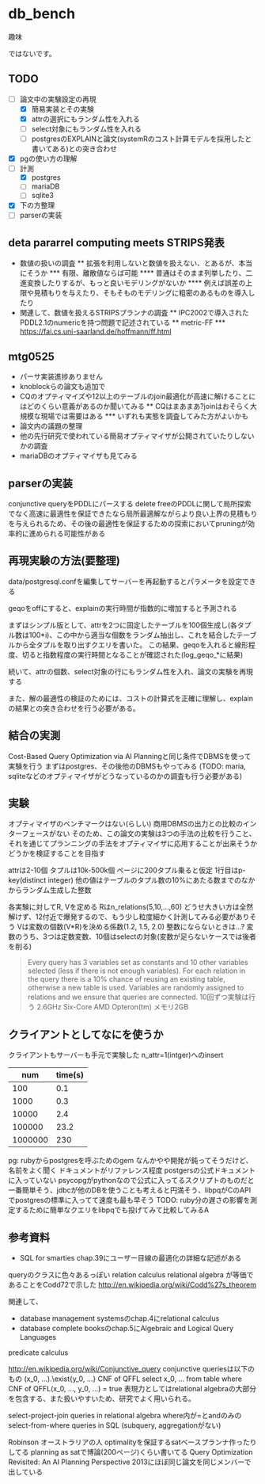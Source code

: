 # db_bench
趣味

ではないです。

## TODO
- [ ] 論文中の実験設定の再現
  - [x] 簡易実装とその実験
  - [x] attrの選択にもランダム性を入れる
  - [ ] select対象にもランダム性を入れる
  - [ ] postgresのEXPLAINと論文(systemRのコスト計算モデルを採用したと書いてある)との突き合わせ
- [x] pgの使い方の理解
- [ ] 計測
  - [x] postgres
  - [ ] mariaDB
  - [ ] sqlite3
- [x] 下の方整理
- [ ] parserの実装

## deta pararrel computing meets STRIPS発表
* 数値の扱いの調査
** 拡張を利用しないと数値を扱えない、とあるが、本当にそうか
*** 有限、離散値ならば可能
**** 普通はそのまま列挙したり、二進変換したりするが、もっと良いモデリングがないか
**** 例えば誤差の上限や見積もりを与えたり、そもそものモデリングに粗密のあるものを導入したり
* 関連して、数値を扱えるSTRIPSプランナの調査
** IPC2002で導入されたPDDL2.1のnumericを持つ問題で記述されている
** metric-FF
*** https://fai.cs.uni-saarland.de/hoffmann/ff.html

## mtg0525
* パーサ実装進捗ありません
* knoblockらの論文も追加で
* CQのオプティマイズや12以上のテーブルのjoin最適化が高速に解けることにはどのくらい意義があるのか聞いてみる
** CQはまあまあ?joinはおそらく大規模な現場では需要はある
*** いずれも実態を調査してみた方がよいかも
* 論文内の議題の整理
* 他の先行研究で使われている簡易オプティマイザが公開されていたりしないかの調査
* mariaDBのオプティマイザも見てみる

## parserの実装
conjunctive queryをPDDLにパースする
delete freeのPDDLに関して局所探索でなく高速に最適性を保証できたなら局所最適解ながらより良い上界の見積もりを与えられるため、その後の最適性を保証するための探索においてpruningが効率的に進められる可能性がある

## 再現実験の方法(要整理)
data/postgresql.confを編集してサーバーを再起動するとパラメータを設定できる

geqoをoffにすると、explainの実行時間が指数的に増加すると予測される

まずはシンプル版として、attrを2つに固定したテーブルを100個生成し(各タプル数は100*i)、この中から適当な個数をランダム抽出し、これを結合したテーブルから全タプルを取り出すクエリを書いた。
この結果、geqoを入れると線形程度、切ると指数程度の実行時間となることが確認された(log_geqo_*に結果)

続いて、attrの個数、select対象の行にもランダム性を入れ、論文の実験を再現する

また、解の最適性の検証のためには、コストの計算式を正確に理解し、explainの結果との突き合わせを行う必要がある。

## 結合の実測
Cost-Based Query Optimization via AI Planningと同じ条件でDBMSを使って実験を行う
まずはpostgres、その後他のDBMSもやってみる
(TODO: maria, sqliteなどのオプティマイザがどうなっているのかの調査も行う必要がある)

## 実験
オプティマイザのベンチマークはない(らしい)
商用DBMSの出力との比較のインターフェースがない
そのため、この論文の実験は3つの手法の比較を行うこと、それを通じてプランニングの手法をオプティマイザに応用することが出来そうかどうかを検証することを目指す

attrは2-10個
タプルは10k-500k個
ページに200タプル乗ると仮定
1行目はp-key(distinct integer)
他の値はテーブルのタプル数の10%にあたる数までのなかからランダム生成した整数

各実験に対してR, Vを定める
Rはn_relations(5,10,...,60)
 どうせ大きい方は全然解けず、12付近で爆発するので、もう少し粒度細かく計測してみる必要がありそう
Vは変数の個数(V*R)を決める係数(1.2, 1.5, 2.0)
 整数にならないときは...?
変数のうち、3つは定数変数、10個はselectの対象(変数が足らないケースでは後者を削る)
> Every query has 3 variables set as constants and 10 other variables selected (less if there is not enough variables). For each relation in the query there is a 10% chance of reusing an existing table, otherwise a new table is used. Variables are randomly assigned to relations and we ensure that queries are connected.
10回ずつ実験は行う
2.6GHz Six-Core AMD Opteron(tm)
メモリ2GB

## クライアントとしてなにを使うか
クライアントもサーバーも手元で実験した
n_attr=1(intger)へのinsert

| num     | time(s)  |
|---------|--------|
| 100     | 0.1  |
| 1000    | 0.3  |
| 10000   | 2.4  |
| 100000  | 23.2 |
| 1000000 | 230  |

pg: rubyからpostgresを呼ぶためのgem
なんかやや開発が鈍ってそうだけど、名前をよく聞く
ドキュメントがリファレンス程度
postgersの公式ドキュメントに入っていない
psycopgがpythonなので公式に入ってるスクリプトのものだと一番簡単そう、jdbcが他のDBを使うことも考えると円満そう、libpqがCのAPIでpostgresの標準に入ってて速度も最も早そう
TODO: ruby分の遅さの影響を測定するために簡単なクエリをlibpqでも投げてみて比較してみるA

## 参考資料
- SQL for smarties chap.39にユーザー目線の最適化の詳細な記述がある

queryのクラスに色々あるっぽい
relation calculus
relational algebra
が等価であることをCodd72で示した
http://en.wikipedia.org/wiki/Codd%27s_theorem

関連して、
- database management systemsのchap.4にrelational calculus
- database complete booksのchap.5にAlgebraic and Logical Query Languages

predicate calculus

http://en.wikipedia.org/wiki/Conjunctive_query
conjunctive queriesは以下のもの
(x_0, ...).\exist{y_0, ...} CNF of QFFL
select x_0, ...
from table
where CNF of QFFL(x_0, ..., y_0, ...) = true
表現力としてはrelational algebraの大部分を包含する、また扱いやすいため、研究でよく用いられる。

select-project-join queries in relational algebra
where内が=とandのみのselect-from-where queries in SQL
(subquery, aggregationがない)

Robinson
オーストラリアの人
optimalityを保証するsatベースプランナ作ったりしてる
planning as satで博論(200ページ)くらい書いてる
Query Optimization Revisited: An AI Planning Perspective
2013にほぼ同じ論文を同じメンバーで出している